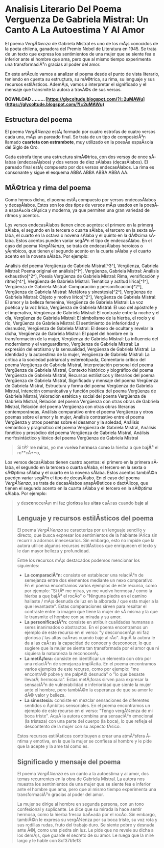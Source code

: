 # Analisis Literario Del Poema Verguenza De Gabriela Mistral: Un Canto A La Autoestima Y Al Amor
  
El poema *VergÃ¼enza* de Gabriela Mistral es uno de los mÃ¡s conocidos de la poeta chilena, ganadora del Premio Nobel de Literatura en 1945. Se trata de un texto que expresa los sentimientos de una mujer que se siente fea e inferior ante el hombre que ama, pero que al mismo tiempo experimenta una transformaciÃ³n gracias al poder del amor.
  
En este artÃ­culo vamos a analizar el poema desde el punto de vista literario, teniendo en cuenta su estructura, su mÃ©trica, su rima, su lenguaje y sus recursos estilÃ­sticos. AdemÃ¡s, vamos a interpretar el significado y el mensaje que transmite la autora a travÃ©s de sus versos.
 
**DOWNLOAD ……… [https://glycoltude.blogspot.com/?l=2uMAWu](https://glycoltude.blogspot.com/?l=2uMAWu)**


  
## Estructura del poema
  
El poema *VergÃ¼enza* estÃ¡ formado por cuatro estrofas de cuatro versos cada una, mÃ¡s un pareado final. Se trata de un tipo de composiciÃ³n llamado **cuarteta con estrambote**, muy utilizado en la poesÃ­a espaÃ±ola del Siglo de Oro.
  
Cada estrofa tiene una estructura simÃ©trica, con dos versos de once sÃ­labas (endecasÃ­labos) y dos versos de diez sÃ­labas (decasÃ­labos). El pareado final estÃ¡ compuesto por dos versos endecasÃ­labos. La rima es consonante y sigue el esquema ABBA ABBA ABBA ABBA AA.
  
## MÃ©trica y rima del poema
  
Como hemos dicho, el poema estÃ¡ compuesto por versos endecasÃ­labos y decasÃ­labos. Estos son los dos tipos de versos mÃ¡s usados en la poesÃ­a espaÃ±ola clÃ¡sica y moderna, ya que permiten una gran variedad de ritmos y acentos.
  
Los versos endecasÃ­labos tienen cinco acentos: el primero en la primera sÃ­laba, el segundo en la tercera o cuarta sÃ­laba, el tercero en la sexta sÃ­laba, el cuarto en la octava o novena sÃ­laba y el quinto en la dÃ©cima sÃ­laba. Estos acentos pueden variar segÃºn el tipo de endecasÃ­labo. En el caso del poema *VergÃ¼enza*, se trata de endecasÃ­labos heroicos o yÃ¡mbicos, que tienen el segundo acento en la cuarta sÃ­laba y el cuarto acento en la novena sÃ­laba. Por ejemplo:
 
Análisis del poema Vergüenza de Gabriela Mistral[^3^],  Vergüenza, Gabriela Mistral: Poema original en análisis[^1^],  Vergüenza, Gabriela Mistral: Análisis exhaustivo[^2^],  Poesía Vergüenza de Gabriela Mistral: Rima, versificación y ritmo[^4^],  Vergüenza de Gabriela Mistral: Temática y actitud lírica[^1^],  Vergüenza de Gabriela Mistral: Comparación y personificación[^2^],  Vergüenza de Gabriela Mistral: Metáfora y sinestesia[^2^],  Vergüenza de Gabriela Mistral: Objeto y motivo lírico[^2^],  Vergüenza de Gabriela Mistral: El amor y la belleza femenina,  Vergüenza de Gabriela Mistral: La voz poética y la voz lírica,  Vergüenza de Gabriela Mistral: El uso del apóstrofe y el imperativo,  Vergüenza de Gabriela Mistral: El contraste entre la noche y el día,  Vergüenza de Gabriela Mistral: El simbolismo de la hierba, el rocío y el río,  Vergüenza de Gabriela Mistral: El sentimiento de inferioridad y desnudez,  Vergüenza de Gabriela Mistral: El deseo de ocultar y revelar la dicha,  Vergüenza de Gabriela Mistral: El papel del hombre en la transformación de la mujer,  Vergüenza de Gabriela Mistral: La influencia del modernismo y el vanguardismo,  Vergüenza de Gabriela Mistral: La expresión del erotismo y la sensualidad,  Vergüenza de Gabriela Mistral: La identidad y la autoestima de la mujer,  Vergüenza de Gabriela Mistral: La crítica a la sociedad patriarcal y estereotipada,  Comentario crítico del poema Vergüenza de Gabriela Mistral,  Interpretación personal del poema Vergüenza de Gabriela Mistral,  Contexto histórico y biográfico del poema Vergüenza de Gabriela Mistral,  Recursos estilísticos y literarios del poema Vergüenza de Gabriela Mistral,  Significado y mensaje del poema Vergüenza de Gabriela Mistral,  Estructura y forma del poema Vergüenza de Gabriela Mistral,  Intención comunicativa y función poética del poema Vergüenza de Gabriela Mistral,  Valoración estética y social del poema Vergüenza de Gabriela Mistral,  Relación del poema Vergüenza con otras obras de Gabriela Mistral,  Relación del poema Vergüenza con otras obras literarias contemporáneas,  Análisis comparativo entre el poema Vergüenza y otros poemas sobre el amor y la mujer,  Análisis contrastivo entre el poema Vergüenza y otros poemas sobre el desamor y la soledad,  Análisis semántico y pragmático del poema Vergüenza de Gabriela Mistral,  Análisis fonético y prosódico del poema Vergüenza de Gabriela Mistral,  Análisis morfosintáctico y léxico del poema Vergüenza de Gabriela Mistral

> Si tÃº me **mi**ras, yo me vuel**vo** her**mo**sa
 co**mo** la hierba a que ba**jÃ³** el ro**cÃ­**o,

Los versos decasÃ­labos tienen cuatro acentos: el primero en la primera sÃ­laba, el segundo en la tercera o cuarta sÃ­laba, el tercero en la sexta o sÃ©ptima sÃ­laba y el cuarto en la novena sÃ­laba. Estos acentos tambiÃ©n pueden variar segÃºn el tipo de decasÃ­labo. En el caso del poema *VergÃ¼enza*, se trata de decasÃ­labos anapÃ©sticos o dactÃ­licos, que tienen el segundo acento en la cuarta sÃ­laba y el tercero en la sÃ©ptima sÃ­laba. Por ejemplo:

> y des**co**nocerÃ¡n mi faz glo**rio**sa
 las al**tas** caÃ±as cuando ba**je** al
> 
> ## Lenguaje y recursos estilÃ­sticos del poema
> 
> 
> 
> El poema *VergÃ¼enza* se caracteriza por un lenguaje sencillo y directo, que busca expresar los sentimientos de la hablante lÃ­rica sin recurrir a adornos innecesarios. Sin embargo, esto no impide que la autora utilice algunos recursos estilÃ­sticos que enriquecen el texto y le dan mayor belleza y profundidad.
> 
> 
> 
> Entre los recursos mÃ¡s destacados podemos mencionar los siguientes:
> 
> 
> 
> - **La comparaciÃ³n:** consiste en establecer una relaciÃ³n de semejanza entre dos elementos mediante un nexo comparativo. En el poema encontramos varios ejemplos de este recurso, como por ejemplo: "Si tÃº me miras, yo me vuelvo hermosa / como la hierba a que bajÃ³ el rocÃ­o" o "Ninguna piedra en el camino hallaste / mÃ¡s desnuda de luz en la alborada / que esta mujer a la que levantaste". Estas comparaciones sirven para resaltar el contraste entre la imagen que tiene la mujer de sÃ­ misma y la que le transmite el hombre con su mirada y su amor.
> - **La personificaciÃ³n:** consiste en atribuir cualidades humanas a seres inanimados o abstractos. En el poema encontramos un ejemplo de este recurso en el verso: "y desconocerÃ¡n mi faz gloriosa / las altas caÃ±as cuando baje al rÃ­o". AquÃ­ la autora le da a las caÃ±as la capacidad de conocer y desconocer, lo que sugiere que la mujer se siente tan transformada por el amor que ni siquiera la naturaleza la reconocerÃ¡.
> - **La metÃ¡fora:** consiste en identificar un elemento con otro por una relaciÃ³n de semejanza implÃ­cita. En el poema encontramos varios ejemplos de este recurso, como por ejemplo: "me encontrÃ© pobre y me palpÃ© desnuda" o "lo que besaste llevarÃ¡ hermosura". Estas metÃ¡foras sirven para expresar la sensaciÃ³n de vulnerabilidad e inferioridad que siente la mujer ante el hombre, pero tambiÃ©n la esperanza de que su amor le dÃ© valor y belleza.
> - **La sinestesia:** consiste en mezclar sensaciones de diferentes sentidos o Ã¡mbitos sensoriales. En el poema encontramos un ejemplo de este recurso en el verso: "Tengo vergÃ¼enza de mi boca triste". AquÃ­ la autora combina una sensaciÃ³n emocional (la tristeza) con una parte del cuerpo (la boca), lo que refleja el descontento de la mujer con su aspecto fÃ­sico.
> 
> 
> 
> 
> Estos recursos estilÃ­sticos contribuyen a crear una atmÃ³sfera Ã­ntima y emotiva, en la que la mujer se confiesa al hombre y le pide que la acepte y la ame tal como es.
> 
> 
> 
> ## Significado y mensaje del poema
> 
> 
> 
> El poema *VergÃ¼enza* es un canto a la autoestima y al amor, dos temas recurrentes en la obra de Gabriela Mistral. La autora nos muestra los sentimientos de una mujer que se siente fea e inferior ante el hombre que ama, pero que al mismo tiempo experimenta una transformaciÃ³n gracias al poder del amor.
> 
> 
> 
> La mujer se dirige al hombre en segunda persona, con un tono confesional y suplicante. Le dice que su mirada la hace sentir hermosa, como la hierba fresca baÃ±ada por el rocÃ­o. Sin embargo, tambiÃ©n le expresa su vergÃ¼enza por su boca triste, su voz rota y sus rodillas rudas, fruto del trabajo duro. Se siente pobre y desnuda ante Ã©l, como una piedra sin luz. Le pide que no revele su dicha a los demÃ¡s, que guarde el secreto de su amor. Le ruega que la mire largo y le hable con
>  8cf37b1e13

> 
